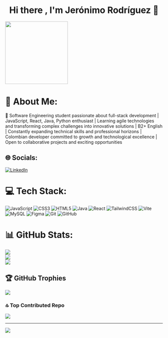 <h1 align="center">Hi there , I'm Jerónimo Rodríguez 👋</h1>
<img src="https://media.giphy.com/media/bGgsc5mWoryfgKBx1u/giphy.gif?cid=790b7611t2xb58p0eo28j3p39vv5c71z9u9z8aul3kxhuv3d&ep=v1_gifs_search&rid=giphy.gif&ct=g" width="200" />

# 💫 About Me:
🚀 Software Engineering student passionate about full-stack development | JavaScript, React, Java, Python enthusiast | Learning agile technologies and transforming complex challenges into innovative solutions | B2+ English | Constantly expanding technical skills and professional horizons | Colombian developer committed to growth and technological excellence | Open to collaborative projects and exciting opportunities


## 🌐 Socials:
[![LinkedIn](https://img.shields.io/badge/LinkedIn-%230077B5.svg?logo=linkedin&logoColor=white)](https://linkedin.com/in/jerorodriguez) 

# 💻 Tech Stack:
![JavaScript](https://img.shields.io/badge/javascript-%23323330.svg?style=for-the-badge&logo=javascript&logoColor=%23F7DF1E) ![CSS3](https://img.shields.io/badge/css3-%231572B6.svg?style=for-the-badge&logo=css3&logoColor=white) ![HTML5](https://img.shields.io/badge/html5-%23E34F26.svg?style=for-the-badge&logo=html5&logoColor=white) ![Java](https://img.shields.io/badge/java-%23ED8B00.svg?style=for-the-badge&logo=openjdk&logoColor=white) ![React](https://img.shields.io/badge/react-%2320232a.svg?style=for-the-badge&logo=react&logoColor=%2361DAFB) ![TailwindCSS](https://img.shields.io/badge/tailwindcss-%2338B2AC.svg?style=for-the-badge&logo=tailwind-css&logoColor=white) ![Vite](https://img.shields.io/badge/vite-%23646CFF.svg?style=for-the-badge&logo=vite&logoColor=white) ![MySQL](https://img.shields.io/badge/mysql-4479A1.svg?style=for-the-badge&logo=mysql&logoColor=white) ![Figma](https://img.shields.io/badge/figma-%23F24E1E.svg?style=for-the-badge&logo=figma&logoColor=white) ![Git](https://img.shields.io/badge/git-%23F05033.svg?style=for-the-badge&logo=git&logoColor=white) ![GitHub](https://img.shields.io/badge/github-%23121011.svg?style=for-the-badge&logo=github&logoColor=white)
# 📊 GitHub Stats:
![](https://github-readme-stats.vercel.app/api?username=Jerorsag&theme=holi&hide_border=false&include_all_commits=false&count_private=false)<br/>
![](https://github-readme-streak-stats.herokuapp.com/?user=Jerorsag&theme=holi&hide_border=false)<br/>
![](https://github-readme-stats.vercel.app/api/top-langs/?username=Jerorsag&theme=holi&hide_border=false&include_all_commits=false&count_private=false&layout=compact)

## 🏆 GitHub Trophies
![](https://github-profile-trophy.vercel.app/?username=Jerorsag&theme=radical&no-frame=true&no-bg=false&margin-w=4)

### 🔝 Top Contributed Repo
![](https://github-contributor-stats.vercel.app/api?username=Jerorsag&limit=5&theme=dark&combine_all_yearly_contributions=true)

---
[![](https://visitcount.itsvg.in/api?id=Jerorsag&icon=2&color=1)](https://visitcount.itsvg.in)

<!-- Proudly created with GPRM ( https://gprm.itsvg.in ) -->




<!--
**Jerorsag/Jerorsag** is a ✨ _special_ ✨ repository because its `README.md` (this file) appears on your GitHub profile.

Here are some ideas to get you started:

- 🔭 I’m currently working on ...
- 🌱 I’m currently learning ...
- 👯 I’m looking to collaborate on ...
- 🤔 I’m looking for help with ...
- 💬 Ask me about ...
- 📫 How to reach me: ...
- 😄 Pronouns: ...
- ⚡ Fun fact: ...
-->
